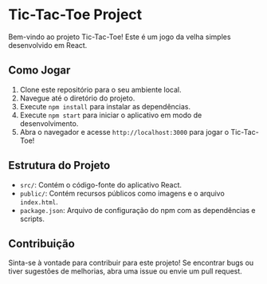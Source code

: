 # Tic-Tac-Toe Project

Bem-vindo ao projeto Tic-Tac-Toe! Este é um jogo da velha simples desenvolvido em React.

## Como Jogar

1. Clone este repositório para o seu ambiente local.
2. Navegue até o diretório do projeto.
3. Execute `npm install` para instalar as dependências.
4. Execute `npm start` para iniciar o aplicativo em modo de desenvolvimento.
5. Abra o navegador e acesse `http://localhost:3000` para jogar o Tic-Tac-Toe!

## Estrutura do Projeto

- `src/`: Contém o código-fonte do aplicativo React.
- `public/`: Contém recursos públicos como imagens e o arquivo `index.html`.
- `package.json`: Arquivo de configuração do npm com as dependências e scripts.

## Contribuição

Sinta-se à vontade para contribuir para este projeto! Se encontrar bugs ou tiver sugestões de melhorias, abra uma issue ou envie um pull request.


